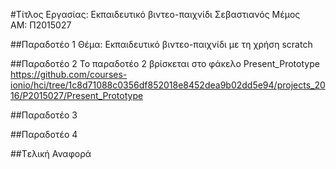 ﻿#Τίτλος Εργασίας: Εκπαιδευτικό βιντεο-παιχνίδι
Σεβαστιανός Μέμος</br>
ΑΜ: Π2015027

##Παραδοτέο 1
Θέμα: Εκπαιδευτικό βιντεο-παιχνίδι με τη χρήση scratch


##Παραδοτέο 2
Το παραδοτέο 2 βρίσκεται στο φάκελο Present_Prototype
https://github.com/courses-ionio/hci/tree/1c8d71088c0356df852018e8452dea9b02dd5e94/projects_2016/P2015027/Present_Prototype

##Παραδοτέο 3


##Παραδοτέο 4


##Tελική Αναφορά


